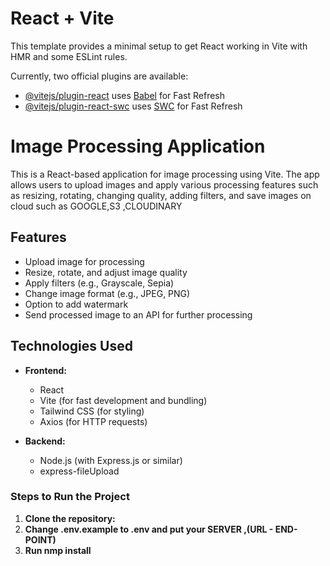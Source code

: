 # React + Vite

This template provides a minimal setup to get React working in Vite with HMR and some ESLint rules.

Currently, two official plugins are available:

- [@vitejs/plugin-react](https://github.com/vitejs/vite-plugin-react/blob/main/packages/plugin-react/README.md) uses [Babel](https://babeljs.io/) for Fast Refresh
- [@vitejs/plugin-react-swc](https://github.com/vitejs/vite-plugin-react-swc) uses [SWC](https://swc.rs/) for Fast Refresh





# Image Processing Application

This is a React-based application for image processing using Vite. The app allows users to upload images and apply various processing features such as resizing, rotating, changing quality, adding filters, and save images on cloud such as GOOGLE,S3 ,CLOUDINARY

## Features

- Upload image for processing
- Resize, rotate, and adjust image quality
- Apply filters (e.g., Grayscale, Sepia)
- Change image format (e.g., JPEG, PNG)
- Option to add watermark
- Send processed image to an API for further processing

## Technologies Used

- **Frontend:**
  - React
  - Vite (for fast development and bundling)
  - Tailwind CSS (for styling)
  - Axios (for HTTP requests)

- **Backend:**
  - Node.js (with Express.js or similar)
  - express-fileUpload



### Steps to Run the Project

1. **Clone the repository:**
2. **Change .env.example to .env and put your SERVER ,(URL - END-POINT)**
3. **Run nmp install**